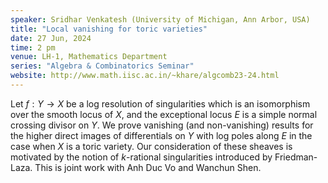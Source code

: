 ```yaml
---
speaker: Sridhar Venkatesh (University of Michigan, Ann Arbor, USA)
title: "Local vanishing for toric varieties"
date: 27 Jun, 2024
time: 2 pm
venue: LH-1, Mathematics Department
series: "Algebra & Combinatorics Seminar"
website: http://www.math.iisc.ac.in/~khare/algcomb23-24.html
---
```


Let $f:Y \to X$ be a log resolution of singularities which is an
isomorphism over the smooth locus of $X$, and the exceptional locus $E$
is a simple normal crossing divisor on $Y$. We prove vanishing (and
non-vanishing) results for the higher direct images of differentials on
$Y$ with log poles along $E$ in the case when $X$ is a toric variety. Our
consideration of these sheaves is motivated by the notion of $k$-rational
singularities introduced by Friedman-Laza. This is joint work with Anh
Duc Vo and Wanchun Shen.
